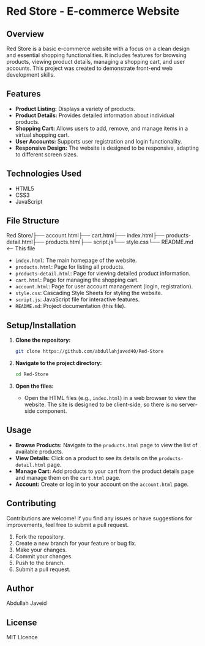 # Red Store - E-commerce Website

## Overview

Red Store is a basic e-commerce website with a focus on a clean design and essential shopping functionalities. It includes features for browsing products, viewing product details, managing a shopping cart, and user accounts.  This project was created to demonstrate front-end web development skills.

## Features

* **Product Listing:** Displays a variety of products.
* **Product Details:** Provides detailed information about individual products.
* **Shopping Cart:** Allows users to add, remove, and manage items in a virtual shopping cart.
* **User Accounts:** Supports user registration and login functionality.
* **Responsive Design:** The website is designed to be responsive, adapting to different screen sizes.

## Technologies Used

* HTML5
* CSS3
* JavaScript

## File Structure

Red Store/├── account.html├── cart.html├── index.html├── products-detail.html├── products.html├── script.js└── style.css└── README.md  <-- This file
* `index.html`: The main homepage of the website.
* `products.html`: Page for listing all products.
* `products-detail.html`: Page for viewing detailed product information.
* `cart.html`: Page for managing the shopping cart.
* `account.html`: Page for user account management (login, registration).
* `style.css`:  Cascading Style Sheets for styling the website.
* `script.js`:  JavaScript file for interactive features.
* `README.md`:  Project documentation (this file).

## Setup/Installation

1.  **Clone the repository:**
    ```bash
    git clone https://github.com/abdullahjaved40/Red-Store
    ```

2.  **Navigate to the project directory:**
    ```bash
    cd Red-Store
    ```

3.  **Open the files:**
    * Open the HTML files (e.g., `index.html`) in a web browser to view the website.  The site is designed to be client-side, so there is no server-side component.

## Usage

* **Browse Products:** Navigate to the `products.html` page to view the list of available products.
* **View Details:** Click on a product to see its details on the `products-detail.html` page.
* **Manage Cart:** Add products to your cart from the product details page and manage them on the `cart.html` page.
* **Account:** Create or log in to your account on the `account.html` page.

## Contributing

Contributions are welcome! If you find any issues or have suggestions for improvements, feel free to submit a pull request.

1.  Fork the repository.
2.  Create a new branch for your feature or bug fix.
3.  Make your changes.
4.  Commit your changes.
5.  Push to the branch.
6.  Submit a pull request.

## Author

Abdullah Javeid

## License

MIT LIcence

